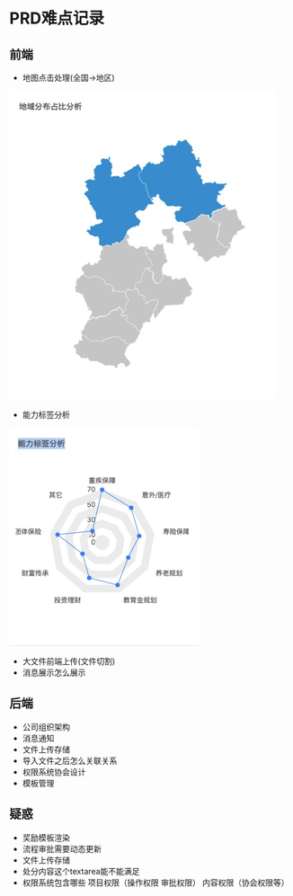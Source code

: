 # PRD难点记录

## 前端
- 地图点击处理(全国->地区)

![地图点击](assets/map.jpg)

- 能力标签分析

![能力处理](assets/ability.jpg)

- 大文件前端上传(文件切割)
- 消息展示怎么展示


## 后端
- 公司组织架构
- 消息通知
- 文件上传存储
- 导入文件之后怎么关联关系
- 权限系统协会设计
- 模板管理

## 疑惑

- 奖励模板渲染
- 流程审批需要动态更新
- 文件上传存储
- 处分内容这个textarea能不能满足
- 权限系统包含哪些  项目权限（操作权限 审批权限） 内容权限（协会权限等）
